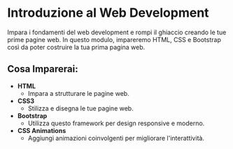 # Introduzione al Web Development

Impara i fondamenti del web development e rompi il ghiaccio creando le tue prime pagine web. In questo modulo, impareremo HTML, CSS e Bootstrap così da poter costruire la tua prima pagina web.

## Cosa Imparerai:

- **HTML**
  - Impara a strutturare le pagine web.
- **CSS3**
  - Stilizza e disegna le tue pagine web.
- **Bootstrap**
  - Utilizza questo framework per design responsive e moderno.
- **CSS Animations**
  - Aggiungi animazioni coinvolgenti per migliorare l'interattività.
